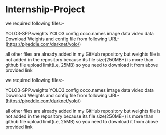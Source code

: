 # Internship-Project

we required following files:-

YOLO3-SPP.weights
YOLO3.config
coco.names
image data
video data
Download Weights and config file from following URL-(https://pjreddie.com/darknet/yolo/)

all other files are already added in my GitHub repository but weights file is not added in the repository because its file size(250MB+) is more than github file upload limit(i.e, 25MB) so you need to download it from above provided link

we required following files:-

YOLO3-SPP.weights
YOLO3.config
coco.names
image data
video data
Download Weights and config file from following URL-(https://pjreddie.com/darknet/yolo/)

all other files are already added in my GitHub repository but weights file is not added in the repository because its file size(250MB+) is more than github file upload limit(i.e, 25MB) so you need to download it from above provided link
